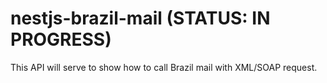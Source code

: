 # nestjs-brazil-mail (STATUS: IN PROGRESS)
This API will serve to show how to call Brazil mail with XML/SOAP request.
